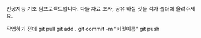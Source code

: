 인공지능 기초 팀프로젝트입니다.
다들 자료 조사, 공유 하실 것들 각자 폴더에 올려주세요.

작업하기 전에 git pull
git add .
git commit -m “커밋이름”
git push
